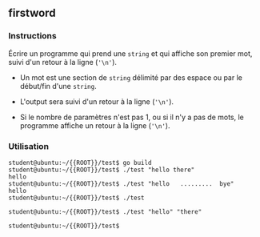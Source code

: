 ## firstword

### Instructions

Écrire un programme qui prend une `string` et qui affiche son premier mot, suivi d'un retour à la ligne (`'\n'`).

-   Un mot est une section de `string` délimité par des espace ou par le début/fin d'une `string`.

-   L'output sera suivi d'un retour à la ligne (`'\n'`).

-   Si le nombre de paramètres n'est pas 1, ou si il n'y a pas de mots, le programme affiche un retour à la ligne (`'\n'`).

### Utilisation

```console
student@ubuntu:~/{{ROOT}}/test$ go build
student@ubuntu:~/{{ROOT}}/test$ ./test "hello there"
hello
student@ubuntu:~/{{ROOT}}/test$ ./test "hello   .........  bye"
hello
student@ubuntu:~/{{ROOT}}/test$ ./test

student@ubuntu:~/{{ROOT}}/test$ ./test "hello" "there"

student@ubuntu:~/{{ROOT}}/test$
```
